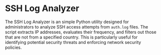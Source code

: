 # SSH Log Analyzer

The SSH Log Analyzer is an simple Python utility designed for administrators to analyze SSH access attempts from `auth.log` files. The script extracts IP addresses, evaluates their frequency, and filters out those that are not from a specified country. This is particularly useful for identifying potential security threats and enforcing network security policies.
